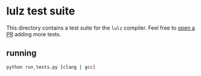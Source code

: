 # lulz test suite

This directory contains a test suite for the `lulz` compiler. Feel free 
to [open a PR](https://github.com/MonliH/lulz/pulls) adding more tests.

## running

```bash
python run_tests.py [clang | gcc]
```
